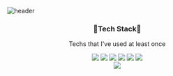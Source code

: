 ![header](https://capsule-render.vercel.app/api?type=wave&color=auto&height=300&section=header&text=donwhi%20Na&fontSize=90&fontAlignY=35)

<h3 align="center">💎Tech Stack💎</h3>
<p align="center">Techs that I've used at least once</p>
<p align="center">
<img src="https://img.shields.io/badge/Python-3776AB??style=for-the-badge&logo=Python&logoColor=white"/>
<img src="https://img.shields.io/badge/Django-092E20??style=for-the-badge&logo=Django&logoColor=white"/>
<img src="https://img.shields.io/badge/PostgreSQL-4169E1??style=for-the-badge&logo=PostgreSQL&logoColor=white"/>
<img src="https://img.shields.io/badge/PostgreSQL-4169E1??style=for-the-badge&logo=PostgreSQL&logoColor=white"/>
<img src="https://img.shields.io/badge/aws-232F3E??style=for-the-badge&logo=Amazone AWS&logoColor=white"/>
<img src="https://img.shields.io/badge/NGINX-009639??style=for-the-badge&logo=NGINX&logoColor=white"/>
</br>

<img src="https://img.shields.io/badge/SQLite-003B57??style=for-the-badge&logo=SQLite&logoColor=white"/>
</p>
<!--
**donhwi94/donhwi94** is a ✨ _special_ ✨ repository because its `README.md` (this file) appears on your GitHub profile.

Here are some ideas to get you started:

- 🔭 I’m currently working on ...
- 🌱 I’m currently learning ...
- 👯 I’m looking to collaborate on ...
- 🤔 I’m looking for help with ...
- 💬 Ask me about ...
- 📫 How to reach me: ...
- 😄 Pronouns: ...
- ⚡ Fun fact: ...
-->
